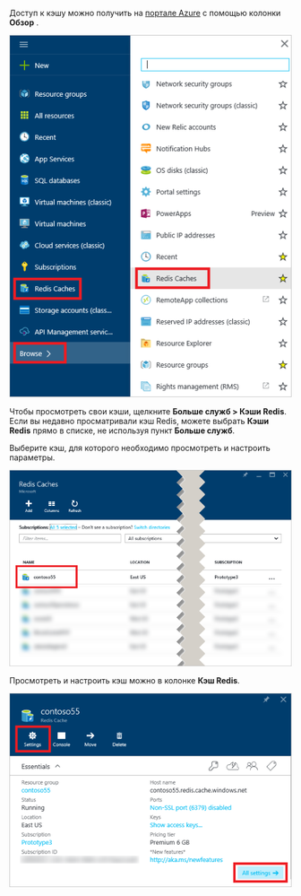 Доступ к кэшу можно получить на [портале Azure](https://portal.azure.com) с помощью колонки **Обзор** .

![Колонка обзора кэша Redis для Azure](media/redis-cache-browse/redis-cache-browse.png)

Чтобы просмотреть свои кэши, щелкните **Больше служб > Кэши Redis**. Если вы недавно просматривали кэш Redis, можете выбрать **Кэши Redis** прямо в списке, не используя пункт **Больше служб**.

Выберите кэш, для которого необходимо просмотреть и настроить параметры.

![Список кэшей в обзоре кэша Redis для Azure](media/redis-cache-browse/redis-caches.png)

Просмотреть и настроить кэш можно в колонке **Кэш Redis**.

![Все параметры кэша Redis](media/redis-cache-browse/redis-cache-blade.png)

